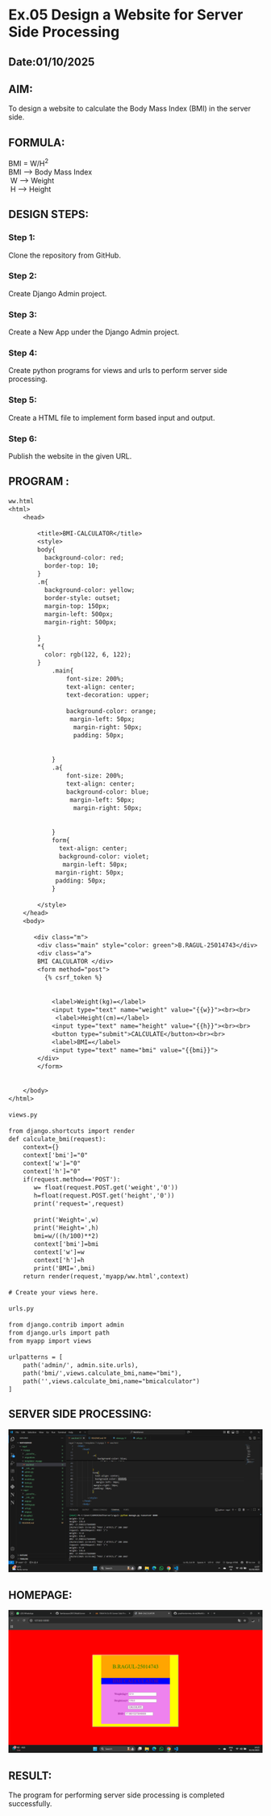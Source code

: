 # Ex.05 Design a Website for Server Side Processing
## Date:01/10/2025

## AIM:
To design a website to calculate the Body Mass Index (BMI) in the server side.

## FORMULA:
BMI = W/H<sup>2</sup>
<br> BMI --> Body Mass Index
<br> W --> Weight
<br> H --> Height

## DESIGN STEPS:

### Step 1:
Clone the repository from GitHub.

### Step 2:
Create Django Admin project.

### Step 3:
Create a New App under the Django Admin project.

### Step 4:
Create python programs for views and urls to perform server side processing.

### Step 5:
Create a HTML file to implement form based input and output.

### Step 6:
Publish the website in the given URL.

## PROGRAM :
```
ww.html
<html>
    <head>
        
        <title>BMI-CALCULATOR</title>
        <style>
        body{
          background-color: red;
          border-top: 10;
        }
        .m{
          background-color: yellow;
          border-style: outset;
          margin-top: 150px;
          margin-left: 500px;
          margin-right: 500px;
          
        }
        *{
          color: rgb(122, 6, 122);
        }
            .main{
                font-size: 200%;
                text-align: center;
                text-decoration: upper;

                background-color: orange;
                 margin-left: 50px;
                  margin-right: 50px;
                  padding: 50px;
                  
                  
            }
            .a{
                font-size: 200%;
                text-align: center;
                background-color: blue;
                 margin-left: 50px;
                  margin-right: 50px;
                
                 
            }
            form{
              text-align: center;
              background-color: violet;
               margin-left: 50px;
             margin-right: 50px;
             padding: 50px;
            }
           
        </style>
    </head>
    <body>

       <div class="m">
        <div class="main" style="color: green">B.RAGUL-25014743</div>
        <div class="a">
        BMI CALCULATOR </div>
        <form method="post">
          {% csrf_token %}
           
           
            <label>Weight(kg)=</label>
            <input type="text" name="weight" value="{{w}}"><br><br>
             <label>Height(cm)=</label>
            <input type="text" name="height" value="{{h}}"><br><br>
            <button type="submit">CALCULATE</button><br><br>
            <label>BMI=</label>
            <input type="text" name="bmi" value="{{bmi}}">
        </div>
        </form>
        
        
    </body>
</html>

views.py

from django.shortcuts import render
def calculate_bmi(request):
    context={}
    context['bmi']="0"
    context['w']="0"
    context['h']="0"
    if(request.method=='POST'):
       w= float(request.POST.get('weight','0'))
       h=float(request.POST.get('height','0'))
       print('request=',request)
       
       print('Weight=',w)
       print('Height=',h)
       bmi=w/((h/100)**2)
       context['bmi']=bmi
       context['w']=w
       context['h']=h
       print('BMI=',bmi)
    return render(request,'myapp/ww.html',context)

# Create your views here.

urls.py

from django.contrib import admin
from django.urls import path
from myapp import views

urlpatterns = [
    path('admin/', admin.site.urls),
    path('bmi/',views.calculate_bmi,name="bmi"),
    path('',views.calculate_bmi,name="bmicalculator")
]

```


## SERVER SIDE PROCESSING:
![alt text](<Screenshot (33).png>)

## HOMEPAGE:
![alt text](image-1.png)


## RESULT:
The program for performing server side processing is completed successfully.
